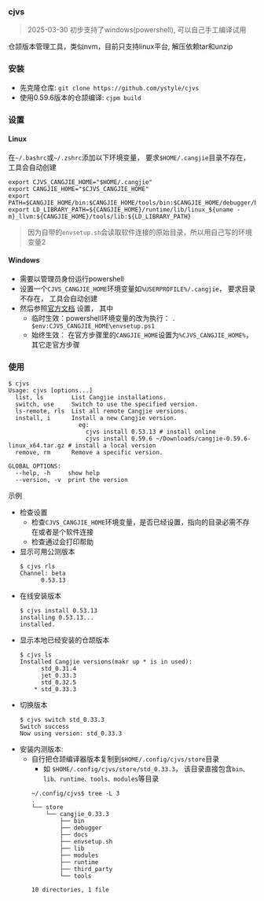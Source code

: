 ### cjvs
> 2025-03-30 初步支持了windows(powershell), 可以自己手工编译试用


仓颉版本管理工具，类似nvm，目前只支持linux平台, 解压依赖tar和unzip


### 安装
- 先克隆仓库: `git clone https://github.com/ystyle/cjvs`
- 使用0.59.6版本的仓颉编译: `cjpm build`

### 设置

#### Linux
在`~/.bashrc`或`~/.zshrc`添加以下环境变量， 要求`$HOME/.cangjie`目录不存在， 工具会自动创建
```shell
export CJVS_CANGJIE_HOME="$HOME/.cangjie"
export CANGJIE_HOME="$CJVS_CANGJIE_HOME"
export PATH=$CANGJIE_HOME/bin:$CANGJIE_HOME/tools/bin:$CANGJIE_HOME/debugger/bin:$PATH:${HOME}/.cjpm/bin
export LD_LIBRARY_PATH=${CANGJIE_HOME}/runtime/lib/linux_${uname -m}_llvm:${CANGJIE_HOME}/tools/lib:${LD_LIBRARY_PATH}
```
>因为自带的`envsetup.sh`会读取软件连接的原始目录，所以用自己写的环境变量2

#### Windows
- 需要以管理员身份运行powershell
- 设置一个`CJVS_CANGJIE_HOME`环境变量如`%USERPROFILE%/.cangjie`， 要求目录不存在， 工具会自动创建
- 然后参照[官方文档](https://docs.cangjie-lang.cn/docs/0.53.18/user_manual/source_zh_cn/first_understanding/install_Community.html#windows) 设置， 其中
  - 临时生效：powershell环境变量的改为执行： `. $env:CJVS_CANGJIE_HOME\envsetup.ps1`
  - 始终生效： 在官方步骤里的`CANGJIE_HOME`设置为`%CJVS_CANGJIE_HOME%`， 其它走官方步骤

### 使用
```shell
$ cjvs
Usage: cjvs [options...]
  list, ls        List Cangjie installations.
  switch, use     Switch to use the specified version.
  ls-remote, rls  List all remote Cangjie versions.
  install, i      Install a new Cangjie version. 
                    eg: 
                      cjvs install 0.53.13 # install online
                      cjvs install 0.59.6 ~/Downloads/cangjie-0.59.6-linux_x64.tar.gz # install a local version
  remove, rm      Remove a specific version.

GLOBAL OPTIONS:
  --help, -h     show help
  --version, -v  print the version
```

示例
- 检查设置
  - 检查`CJVS_CANGJIE_HOME`环境变量，是否已经设置，指向的目录必需不存在或者是个软件连接
  - 检查通过会打印帮助
- 显示可用公测版本
  ```shell
  $ cjvs rls            
  Channel: beta
        0.53.13
  ```
- 在线安装版本
  ```shell
  $ cjvs install 0.53.13
  installing 0.53.13...
  installed.
  ```
- 显示本地已经安装的仓颉版本
    ```shell
    $ cjvs ls
    Installed Cangjie versions(makr up * is in used):
    	  std_0.31.4
    	  jet_0.33.3
    	  std_0.32.5
    	* std_0.33.3
    ``` 
- 切换版本
    ```shell
    $ cjvs switch std_0.33.3
    Switch success
    Now using version: std_0.33.3
    ```
- 安装内测版本: 
  - 自行把仓颉编译器版本复制到`$HOME/.config/cjvs/store`目录
    - 如 `$HOME/.config/cjvs/store/std_0.33.3`， 该目录直接包含`bin、lib、runtime、tools、modules`等目录 
    ```shell
    ~/.config/cjvs$ tree -L 3
    .
    └── store
        └── cangjie_0.33.3
            ├── bin
            ├── debugger
            ├── docs
            ├── envsetup.sh
            ├── lib
            ├── modules
            ├── runtime
            ├── third_party
            └── tools

    10 directories, 1 file
    ```

